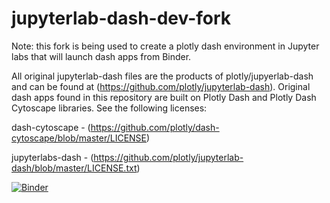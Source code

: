 # jupyterlab-dash-dev-fork

Note: this fork is being used to create a plotly dash environment in Jupyter labs that will launch dash apps from Binder. 

All original jupyterlab-dash files are the products of plotly/jupyerlab-dash and can be found at (https://github.com/plotly/jupyterlab-dash). Original dash apps found in this repository are built on Plotly Dash and Plotly Dash Cytoscape libraries. See the following licenses:

dash-cytoscape - (https://github.com/plotly/dash-cytoscape/blob/master/LICENSE)</p>
jupyterlabs-dash - (https://github.com/plotly/jupyterlab-dash/blob/master/LICENSE.txt)</p>

[![Binder](https://mybinder.org/badge_logo.svg)](https://mybinder.org/v2/gh/rmomizo/jupyterlab-dash/master?urlpath=lab/tree/rhetops4.ipynb)




